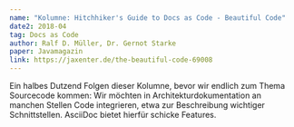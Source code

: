 ```yaml
---
name: "Kolumne: Hitchhiker's Guide to Docs as Code - Beautiful Code"
date2: 2018-04
tag: Docs as Code
author: Ralf D. Müller, Dr. Gernot Starke
paper: Javamagazin
link: https://jaxenter.de/the-beautiful-code-69008
---
```

Ein halbes Dutzend Folgen dieser Kolumne, bevor wir endlich zum Thema Sourcecode kommen: Wir möchten
in Architekturdokumentation an manchen Stellen Code integrieren, etwa zur Beschreibung wichtiger Schnittstellen.
AsciiDoc bietet hierfür schicke Features. 
